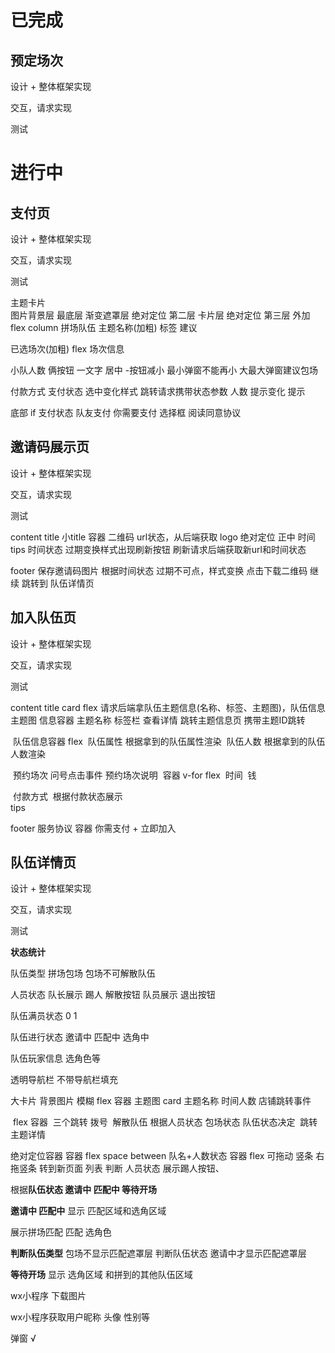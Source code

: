 # 已完成

## 预定场次

设计 + 整体框架实现

交互，请求实现

测试



# 进行中

## 支付页

设计 + 整体框架实现

交互，请求实现

测试



主题卡片  
	图片背景层 最底层
	渐变遮罩层 绝对定位 第二层
	卡片层 绝对定位 第三层 外加 flex column
		拼场队伍
		主题名称(加粗)
		标签
		建议

已选场次(加粗) flex 
	场次信息	

小队人数
	俩按钮 一文字 居中  -按钮减小 最小弹窗不能再小  大最大弹窗建议包场

付款方式
	支付状态 选中变化样式 跳转请求携带状态参数 人数  提示变化
	提示

底部
	if 支付状态 队友支付
	你需要支付
	选择框 阅读同意协议

## 邀请码展示页

设计 + 整体框架实现

交互，请求实现

测试



content
	title
	小title 
		容器
			二维码   url状态，从后端获取
			logo 绝对定位 正中
		时间tips  时间状态 过期变换样式出现刷新按钮 刷新请求后端获取新url和时间状态

footer
	保存邀请码图片  根据时间状态 	过期不可点，样式变换 点击下载二维码
	继续 跳转到	队伍详情页	



## 加入队伍页

设计 + 整体框架实现

交互，请求实现

测试



content
	title
	card flex  请求后端拿队伍主题信息(名称、标签、主题图)，队伍信息
		主题图
		信息容器
			主题名称
			标签栏
			查看详情	跳转主题信息页 携带主题ID跳转

​	队伍信息容器  flex
​		队伍属性 根据拿到的队伍属性渲染
​		队伍人数  根据拿到的队伍人数渲染

​	预约场次 问号点击事件 预约场次说明
​		容器 v-for flex
​			时间
​			钱

​	付款方式
​	根据付款状态展示	
​	tips

footer
	服务协议 
	容器
		你需支付 + 立即加入 



## 队伍详情页

设计 + 整体框架实现

交互，请求实现

测试



**状态统计**

队伍类型 拼场包场
	包场不可解散队伍

人员状态 
	队长展示 踢人 解散按钮
	队员展示 退出按钮 

队伍满员状态 0 1   

队伍进行状态 邀请中 匹配中 选角中 

队伍玩家信息 选角色等 



透明导航栏 不带导航栏填充

大卡片
	背景图片 模糊
	flex 容器
		主题图
		card
			主题名称
			时间人数
			店铺跳转事件

​	flex 容器 
​		三个跳转 拨号 
​		解散队伍 根据人员状态 包场状态 队伍状态决定 
​		跳转主题详情

绝对定位容器
	容器 flex space between
		队名+人数状态
	容器 flex 可拖动
		竖条 右拖竖条 转到新页面
		列表 判断 人员状态 展示踢人按钮、

根据**队伍状态 邀请中 匹配中 等待开场** 

**邀请中 匹配中**  显示 匹配区域和选角区域

展示拼场匹配 
	匹配
	选角色

**判断队伍类型**  包场不显示匹配遮罩层
判断队伍状态 邀请中才显示匹配遮罩层

**等待开场**  显示 选角区域 和拼到的其他队伍区域 



wx小程序 下载图片



wx小程序获取用户昵称 头像 性别等



弹窗  √





